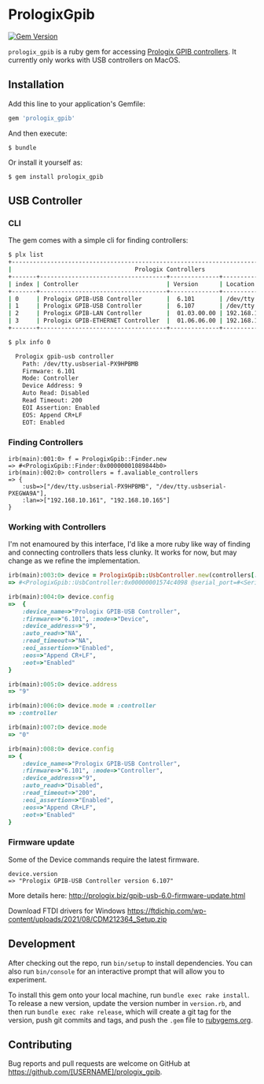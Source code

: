 # PrologixGpib

[![Gem Version](https://badge.fury.io/rb/prologix_gpib.svg)](https://rubygems.org/gems/prologix_gpib)

`prologix_gpib` is a ruby gem for accessing [Prologix GPIB controllers](http://prologix.biz/). It currently only works with USB controllers on MacOS.

## Installation

Add this line to your application's Gemfile:

```ruby
gem 'prologix_gpib'
```

And then execute:

    $ bundle

Or install it yourself as:

    $ gem install prologix_gpib

## USB Controller

### CLI

The gem comes with a simple cli for finding controllers:

```bash
$ plx list
+-----------------------------------------------------------------------------------------+
|                                   Prologix Controllers                                  |
+-------+------------------------------------+--------------+-----------------------------+
| index | Controller                         | Version      | Location                    |
+-------+------------------------------------+--------------+-----------------------------+
| 0     | Prologix GPIB-USB Controller       |  6.101       | /dev/tty.usbserial-PX9HPBMB |
| 1     | Prologix GPIB-USB Controller       |  6.107       | /dev/tty.usbserial-PXEGWA9A |
| 2     | Prologix GPIB-LAN Controller       |  01.03.00.00 | 192.168.10.161              |
| 3     | Prologix GPIB-ETHERNET Controller  |  01.06.06.00 | 192.168.10.127              |
+-------+------------------------------------+--------------+-----------------------------+

$ plx info 0

  Prologix gpib-usb controller
	Path: /dev/tty.usbserial-PX9HPBMB
	Firmware: 6.101
	Mode: Controller
	Device Address: 9
	Auto Read: Disabled
	Read Timeout: 200
	EOI Assertion: Enabled
	EOS: Append CR+LF
	EOT: Enabled

```

### Finding Controllers

```irb
irb(main):001:0> f = PrologixGpib::Finder.new
=> #<PrologixGpib::Finder:0x00000001089844b0>
irb(main):002:0> controllers = f.avaliable_controllers
=> {
	:usb=>["/dev/tty.usbserial-PX9HPBMB", "/dev/tty.usbserial-PXEGWA9A"],
	:lan=>["192.168.10.161", "192.168.10.165"]
}

```

### Working with Controllers

I'm not enamoured by this interface, I'd like a more ruby like way of finding and connecting controllers thats less clunky. It works for now, but may change as we refine the implementation.

```ruby
irb(main):003:0> device = PrologixGpib::UsbController.new(controllers[:usb][0])
=> #<PrologixGpib::UsbController:0x00000001574c4098 @serial_port=#<Serial:0x00000001574bfef8 @config=#<RubySerial::Posix::Termios:0x00000001574bf728>, @fd=9, @open=true>>

irb(main):004:0> device.config
=>  {
	:device_name=>"Prologix GPIB-USB Controller",
	:firmware=>"6.101", :mode=>"Device",
	:device_address=>"9",
	:auto_read=>"NA",
	:read_timeout=>"NA",
	:eoi_assertion=>"Enabled",
	:eos=>"Append CR+LF",
	:eot=>"Enabled"
}

irb(main):005:0> device.address
=> "9"

irb(main):006:0> device.mode = :controller
=> :controller

irb(main):007:0> device.mode
=> "0"

irb(main):008:0> device.config
=> {
	:device_name=>"Prologix GPIB-USB Controller",
	:firmware=>"6.101", :mode=>"Controller",
	:device_address=>"9",
	:auto_read=>"Disabled",
	:read_timeout=>"200",
	:eoi_assertion=>"Enabled",
	:eos=>"Append CR+LF",
	:eot=>"Enabled"
}
```

### Firmware update

Some of the Device commands require the latest firmware.

```irb
device.version
=> "Prologix GPIB-USB Controller version 6.107"
```

More details here:
http://prologix.biz/gpib-usb-6.0-firmware-update.html

Download FTDI drivers for Windows
https://ftdichip.com/wp-content/uploads/2021/08/CDM212364_Setup.zip

## Development

After checking out the repo, run `bin/setup` to install dependencies. You can also run `bin/console` for an interactive prompt that will allow you to experiment.

To install this gem onto your local machine, run `bundle exec rake install`. To release a new version, update the version number in `version.rb`, and then run `bundle exec rake release`, which will create a git tag for the version, push git commits and tags, and push the `.gem` file to [rubygems.org](https://rubygems.org).

## Contributing

Bug reports and pull requests are welcome on GitHub at https://github.com/[USERNAME]/prologix_gpib.
